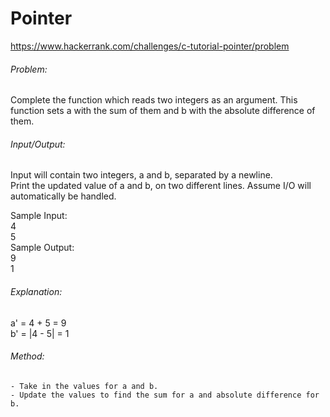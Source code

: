 # Pointer
https://www.hackerrank.com/challenges/c-tutorial-pointer/problem  
    
###### Problem:  
Complete the function which reads two integers as an argument. This function sets a with the sum of them and b with the absolute difference of them.  
  
###### Input/Output:  
Input will contain two integers, a and b, separated by a newline.  
Print the updated value of a and b, on two different lines. Assume I/O will automatically be handled.  
  
Sample Input:  
	4  
	5  
Sample Output:  
	9   
	1  
  
###### Explanation:  
a' = 4 + 5 = 9  
b' = |4 - 5| = 1  
  
###### Method:  
	- Take in the values for a and b.  
	- Update the values to find the sum for a and absolute difference for b.  